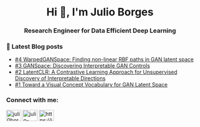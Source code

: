 <h1 align="center">Hi 👋, I'm Julio Borges</h1>
<h3 align="center">Research Engineer for Data Efficient Deep Learning</h3>


### 📕 Latest Blog posts
<!-- BLOG-POST-LIST:START -->
- [#4 WarpedGANSpace: Finding non-linear RBF paths in GAN latent space](https://julioborges.de/blog/2021/10/28/warpedganspace.html)
- [#3 GANSpace: Discovering Interpretable GAN Controls](https://julioborges.de/blog/2021/10/20/ganspace.html)
- [#2 LatentCLR: A Contrastive Learning Approach for Unsupervised Discovery of Interpretable Directions](https://julioborges.de/blog/2021/10/15/latentclr.html)
- [#1 Toward a Visual Concept Vocabulary for GAN Latent Space](https://julioborges.de/blog/2021/10/14/gan-vocabulary.html)
<!-- BLOG-POST-LIST:END -->

<h3 align="left">Connect with me:</h3>
<p align="left">
<a href="https://twitter.com/juli0borges" target="blank"><img align="center" src="https://raw.githubusercontent.com/rahuldkjain/github-profile-readme-generator/master/src/images/icons/Social/twitter.svg" alt="juli0borges" height="30" width="40" /></a>
<a href="https://linkedin.com/in/julio-borges" target="blank"><img align="center" src="https://raw.githubusercontent.com/rahuldkjain/github-profile-readme-generator/master/src/images/icons/Social/linked-in-alt.svg" alt="julio-borges" height="30" width="40" /></a>
<a href="https://julioborges.de/blog" target="blank"><img align="center" src="https://raw.githubusercontent.com/rahuldkjain/github-profile-readme-generator/master/src/images/icons/Social/rss.svg" alt="https://julioborges.de/blog" height="30" width="40" /></a>
</p>
